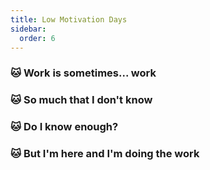 ```yaml
---
title: Low Motivation Days
sidebar:
  order: 6
---
```


### 🐱 Work is sometimes... work

### 🐱 So much that I don't know

### 🐱 Do I know enough?

### 🐱 But I'm here and I'm doing the work
